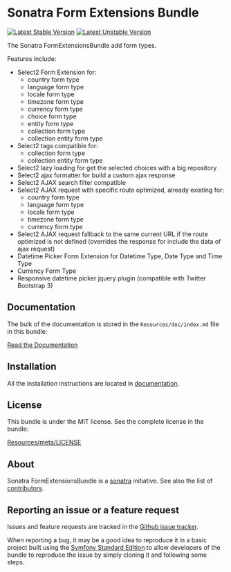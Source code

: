 Sonatra Form Extensions Bundle
==============================

[![Latest Stable Version](https://poser.pugx.org/sonatra/form-extensions-bundle/v/stable.svg)](https://packagist.org/packages/sonatra/form-extensions-bundle)
[![Latest Unstable Version](https://poser.pugx.org/sonatra/form-extensions-bundle/v/unstable.svg)](https://packagist.org/packages/sonatra/form-extensions-bundle)

The Sonatra FormExtensionsBundle add form types.

Features include:

- Select2 Form Extension for:
  * country form type
  * language form type
  * locale form type
  * timezone form type
  * currency form type
  * choice form type
  * entity form type
  * collection form type
  * collection entity form type
- Select2 tags compatible for:
  * collection form type
  * collection entity form type
- Select2 lazy loading for get the selected choices with a big repository
- Select2 ajax formatter for build a custom ajax response
- Select2 AJAX search filter compatible
- Select2 AJAX request with specific route optimized, already existing for:
  * country form type
  * language form type
  * locale form type
  * timezone form type
  * currency form type
- Select2 AJAX request fallback to the same current URL if the route optimized is
  not defined (overrides the response for include the data of ajax request)
- Datetime Picker Form Extension for Datetime Type, Date Type and Time Type
- Currency Form Type
- Responsive datetime picker jquery plugin (compatible with Twitter Bootstrap 3)

Documentation
-------------

The bulk of the documentation is stored in the `Resources/doc/index.md`
file in this bundle:

[Read the Documentation](Resources/doc/index.md)

Installation
------------

All the installation instructions are located in [documentation](Resources/doc/index.md).

License
-------

This bundle is under the MIT license. See the complete license in the bundle:

[Resources/meta/LICENSE](Resources/meta/LICENSE)

About
-----

Sonatra FormExtensionsBundle is a [sonatra](https://github.com/sonatra) initiative.
See also the list of [contributors](https://github.com/sonatra/SonatraFormExtensionsBundle/contributors).

Reporting an issue or a feature request
---------------------------------------

Issues and feature requests are tracked in the [Github issue tracker](https://github.com/sonatra/SonatraFormExtensionsBundle/issues).

When reporting a bug, it may be a good idea to reproduce it in a basic project
built using the [Symfony Standard Edition](https://github.com/symfony/symfony-standard)
to allow developers of the bundle to reproduce the issue by simply cloning it
and following some steps.
